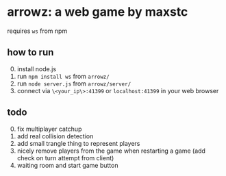 # arrowz: a web game by maxstc
requires `ws` from npm

## how to run
0. install node.js
1. run `npm install ws` from `arrowz/`
2. run `node server.js` from `arrowz/server/`
3. connect via `\<your_ip\>:41399` or `localhost:41399` in your web browser

## todo
0. fix multiplayer catchup
1. add real collision detection
2. add small trangle thing to represent players
3. nicely remove players from the game when restarting a game (add check on turn attempt from client)
4. waiting room and start game button
